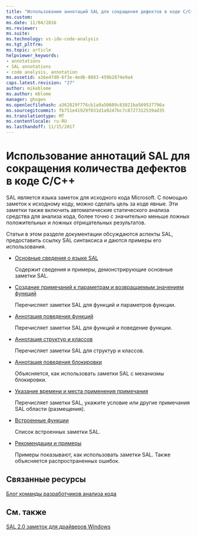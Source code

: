 ```yaml
---
title: "Использовании аннотаций SAL для сокращения дефектов в коде C/C++ | Документы Microsoft"
ms.custom: 
ms.date: 11/04/2016
ms.reviewer: 
ms.suite: 
ms.technology: vs-ide-code-analysis
ms.tgt_pltfrm: 
ms.topic: article
helpviewer_keywords:
- annotations
- SAL annotations
- code analysis, annotation
ms.assetid: a16e47d0-6f3e-4ed6-8883-459b2874e9a4
caps.latest.revision: "27"
author: mikeblome
ms.author: mblome
manager: ghogen
ms.openlocfilehash: a362829f776cb1a9a50609c83821ba569537796a
ms.sourcegitcommit: fb751e41929f031d1a9247bc7c8727312539ad35
ms.translationtype: MT
ms.contentlocale: ru-RU
ms.lasthandoff: 11/15/2017
---
```

# <a name="using-sal-annotations-to-reduce-cc-code-defects"></a>Использование аннотаций SAL для сокращения количества дефектов в коде C/C++
SAL является языка заметок для исходного кода Microsoft. С помощью заметок к исходному коду, можно сделать цель за коде явные. Эти заметки также включить автоматические статического анализа средства для анализа кода, более точно с значительно меньше ложных положительных и ложных отрицательных результатов.  
  
 Статьи в этом разделе документации обсуждаются аспекты SAL, предоставить ссылку SAL синтаксиса и даются примеры его использования.  
  
-   [Основные сведения о языке SAL](../code-quality/understanding-sal.md)  
  
     Содержит сведения и примеры, демонстрирующие основные заметки SAL.  
  
-   [Создание примечаний к параметрам и возвращаемым значениям функций](../code-quality/annotating-function-parameters-and-return-values.md)  
  
     Перечисляет заметки SAL для функций и параметров функции.  
  
-   [Аннотация поведения функций](../code-quality/annotating-function-behavior.md)  
  
     Перечисляет заметки SAL для функций и поведение функции.  
  
-   [Аннотация структур и классов](../code-quality/annotating-structs-and-classes.md)  
  
     Перечисляет заметки SAL для структур и классов.  
  
-   [Аннотация поведения блокировки](../code-quality/annotating-locking-behavior.md)  
  
     Объясняется, как использовать заметки SAL с механизмы блокировки.  
  
-   [Указание времени и места применения примечания](../code-quality/specifying-when-and-where-an-annotation-applies.md)  
  
     Перечисляет заметки SAL, укажите условие или другие примечания SAL области (размещения).  
  
-   [Встроенные функции](../code-quality/intrinsic-functions.md)  
  
     Список встроенных заметки SAL.  
  
-   [Рекомендации и примеры](../code-quality/best-practices-and-examples-sal.md)  
  
     Примеры показывают, как использовать заметки SAL. Также объясняется распространенных ошибок.  
  
## <a name="related-resources"></a>Связанные ресурсы  
 [Блог команды разработчиков анализа кода](http://go.microsoft.com/fwlink/?LinkId=251197)  
  
## <a name="see-also"></a>См. также  
 [SAL 2.0 заметок для драйверов Windows](http://go.microsoft.com/fwlink/?LinkId=250979)